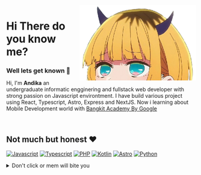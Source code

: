 <a href="https://andka.my.id">
<img align="right" src="assets/mem.png" alt="MemCho" height="200" />
</a>
<h1>Hi There do you know me?</h1>
<h3 style="margin-bottom:4px;"> Well lets get known 🌟</h3>
<p>Hi, I'm <b>Andika</b> an undergraduate informatic engginering and fullstack web developer with strong passion on Javascript environtment. I have build various project using React, Typescript, Astro, Express and NextJS. Now i learning about Mobile Development world with <a href="https://bankit.academy" target="blank">Bangkit Academy By Google</a> 
</p>
<br>

## Not much but honest ❤️

[![Javascript](https://img.shields.io/badge/javascript-yellow?style=for-the-badge&logo=Javascript&logoColor=white)](https://github.com/xirf?tab=repositories&q=&type=&language=javascript&sort=)
[![Typescript](https://img.shields.io/badge/typescript-blue?style=for-the-badge&logo=typescript&logoColor=white)](https://github.com/xirf?tab=repositories&q=&type=&language=typescript&sort=)
[![PHP](https://img.shields.io/badge/php-4d588e?style=for-the-badge&logo=php&logoColor=white)](https://github.com/xirf?tab=repositories&q=&type=&language=php&sort=)
[![Kotlin](https://img.shields.io/badge/kotlin-ab24e3?style=for-the-badge&logo=Kotlin&logoColor=white)](https://github.com/xirf?tab=repositories&q=&type=&language=kotlin&sort=)
[![Astro](https://img.shields.io/badge/astro-black?style=for-the-badge&logo=Astro&logoColor=white)](https://github.com/xirf?tab=repositories&q=&type=&language=astro&sort=)
[![Python](https://img.shields.io/badge/python-367ab2?style=for-the-badge&logo=Python&logoColor=white)](https://github.com/xirf?tab=repositories&q=&type=&language=python&sort=)

<details>
<summary>Don't click or mem will bite you</summary>
<img src="assets/angry.jpg" alt="MemCho" height="300" />

<br />
<a href="https://github.com/xirf/xirf">
  <picture>
  <source
    srcset="https://github-readme-stats.vercel.app/api?username=xirf&theme=catppuccin_mocha"
    media="(prefers-color-scheme: dark)"
  />
  <source
    srcset="https://github-readme-stats.vercel.app/api?username=xirf&theme=catppuccin_latte"
    media="(prefers-color-scheme: light), (prefers-color-scheme: no-preference)"
  />
  <img src="https://github-readme-stats.vercel.app/api?username=xirf" />
</picture>
  
</a>
<a href="https://github.com/xirf/xirf">
  <picture>
  <source
    srcset="https://github-readme-stats.vercel.app/api/top-langs?username=xirf&layout=compact&langs_count=8&card_width=320&theme=catppuccin_mocha"
    media="(prefers-color-scheme: dark)"
  />
  <source
    srcset="https://github-readme-stats.vercel.app/api/top-langs?username=xirf&layout=compact&langs_count=8&card_width=320&theme=catppuccin_latte"
    media="(prefers-color-scheme: light), (prefers-color-scheme: no-preference)"
  />
  <img src="https://github-readme-stats.vercel.app/api/top-langs?username=xirf&layout=compact&langs_count=8&card_width=320" />
</picture>
</a>

</details>
